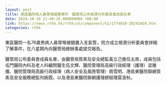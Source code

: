 ```yaml
---
layout: post
title: 東區醫院病人鼻胃喉錯置事件　醫管局公布根源分析委員會成員名單
date: 2024-10-10 21:40:26.000000000 +08:00
link: https://news.rthk.hk/rthk/ch/component/k2/1774010-20241010.htm
categories: rthk
---
```


東區醫院一名76歲男病人鼻胃喉被錯置入支氣管，院方成立根源分析委員會詳細了解事件，在八星期內向醫管局總辦事處提交報告。

醫管局公布委員會成員名單，由醫管局質素及安全總監黃立己擔任主席，成員包括屯門醫院內科及老人科顧問醫生伍文輝、醫院管理局高級行政經理（護理）梁雅儀、醫院管理局高級行政經理（病人安全及風險管理）周雪明、港島東醫院聯網質素及安全服務總監何婉霞，以及港島東醫院聯網護理總經理莫浪秋。
